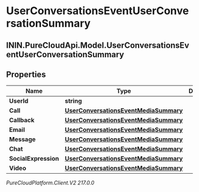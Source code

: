 # UserConversationsEventUserConversationSummary

## ININ.PureCloudApi.Model.UserConversationsEventUserConversationSummary

## Properties

|Name | Type | Description | Notes|
|------------ | ------------- | ------------- | -------------|
| **UserId** | **string** |  | [optional] |
| **Call** | [**UserConversationsEventMediaSummary**](UserConversationsEventMediaSummary) |  | [optional] |
| **Callback** | [**UserConversationsEventMediaSummary**](UserConversationsEventMediaSummary) |  | [optional] |
| **Email** | [**UserConversationsEventMediaSummary**](UserConversationsEventMediaSummary) |  | [optional] |
| **Message** | [**UserConversationsEventMediaSummary**](UserConversationsEventMediaSummary) |  | [optional] |
| **Chat** | [**UserConversationsEventMediaSummary**](UserConversationsEventMediaSummary) |  | [optional] |
| **SocialExpression** | [**UserConversationsEventMediaSummary**](UserConversationsEventMediaSummary) |  | [optional] |
| **Video** | [**UserConversationsEventMediaSummary**](UserConversationsEventMediaSummary) |  | [optional] |



_PureCloudPlatform.Client.V2 217.0.0_
